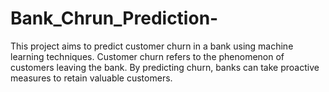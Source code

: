 # Bank_Chrun_Prediction-
This project aims to predict customer churn in a bank using machine learning techniques. Customer churn refers to the phenomenon of customers leaving the bank. By predicting churn, banks can take proactive measures to retain valuable customers.
